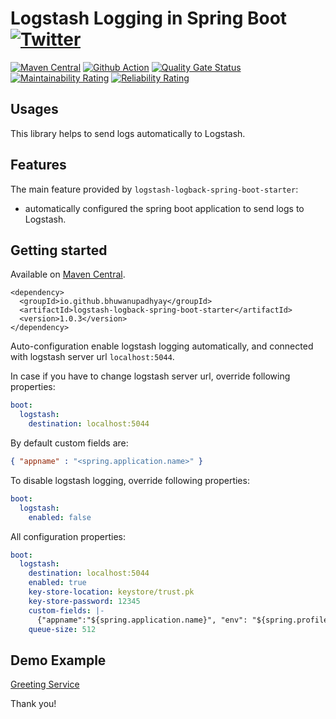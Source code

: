 # Logstash Logging in Spring Boot [![Twitter](https://img.shields.io/twitter/follow/IAmVuwan.svg?style=social&logo=twitter&label=Follow%20Me)](https://twitter.com/IAmVuwan)

[![Maven Central](https://img.shields.io/maven-central/v/io.github.bhuwanupadhyay/logstash-logback-spring-boot-starter)](https://repo1.maven.org/maven2/io/github/bhuwanupadhyay/logstash-logback-spring-boot-starter/)
[![Github Action](https://img.shields.io/github/workflow/status/BhuwanUpadhyay/logstash-logback-spring-boot-starter/Build)](https://github.com/BhuwanUpadhyay/logstash-logback-spring-boot-starter/actions?query=workflow%3ABuild)
[![Quality Gate Status](https://sonarcloud.io/api/project_badges/measure?project=BhuwanUpadhyay_logstash-logback-spring-boot-starter&metric=alert_status)](https://sonarcloud.io/dashboard?id=BhuwanUpadhyay_logstash-logback-spring-boot-starter)
[![Maintainability Rating](https://sonarcloud.io/api/project_badges/measure?project=BhuwanUpadhyay_logstash-logback-spring-boot-starter&metric=sqale_rating)](https://sonarcloud.io/dashboard?id=BhuwanUpadhyay_logstash-logback-spring-boot-starter)
[![Reliability Rating](https://sonarcloud.io/api/project_badges/measure?project=BhuwanUpadhyay_logstash-logback-spring-boot-starter&metric=reliability_rating)](https://sonarcloud.io/dashboard?id=BhuwanUpadhyay_logstash-logback-spring-boot-starter)

## Usages

This library helps to send logs automatically to Logstash.

## Features
The main feature provided by `logstash-logback-spring-boot-starter`: 
- automatically configured the spring boot application to send logs to Logstash.

## Getting started          

Available on [Maven Central](https://repo1.maven.org/maven2/io/github/bhuwanupadhyay/logstash-logback-spring-boot-starter/).

```
<dependency>
  <groupId>io.github.bhuwanupadhyay</groupId>
  <artifactId>logstash-logback-spring-boot-starter</artifactId>
  <version>1.0.3</version>
</dependency>
```

Auto-configuration enable logstash logging automatically, and connected with logstash server url `localhost:5044`.

In case if you have to change logstash server url, override following properties:

```yaml
boot:
  logstash:
    destination: localhost:5044
```

By default custom fields are:
```json
{ "appname" : "<spring.application.name>" }
```

To disable logstash logging, override following properties:

```yaml
boot:
  logstash:
    enabled: false
```

All configuration properties:

```yaml
boot:
  logstash:
    destination: localhost:5044
    enabled: true
    key-store-location: keystore/trust.pk
    key-store-password: 12345  
    custom-fields: |-
      {"appname":"${spring.application.name}", "env": "${spring.profiles.active}"}
    queue-size: 512
``` 

## Demo Example

[Greeting Service](demo/README.md)

Thank you!